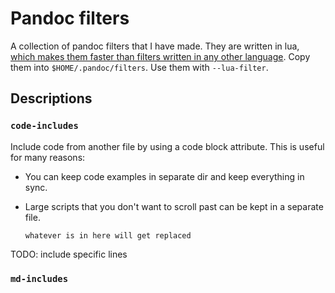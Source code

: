 # Pandoc filters

A collection of pandoc filters that I have made. They are written in lua, [which makes
them faster than filters written in any other language][1]. Copy them into
`$HOME/.pandoc/filters`. Use them with `--lua-filter`.

[1]: https://pandoc.org/lua-filters.html

## Descriptions

### `code-includes`

Include code from another file by using a code block attribute. This is useful
for many reasons:

* You can keep code examples in separate dir and keep everything in sync.
* Large scripts that you don't want to scroll past can be kept in a separate file.

    ~~~{.python include=/path/to/file.py}
    whatever is in here will get replaced
    ~~~

TODO: include specific lines

### `md-includes`

